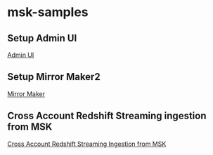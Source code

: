 # msk-samples
## Setup Admin UI
[Admin UI](./admin-ui/README.md)
## Setup Mirror Maker2
[Mirror Maker](./mirror-maker/README.md)
## Cross Account Redshift Streaming ingestion from MSK
[Cross Account Redshift Streaming Ingestion from MSK](./msk-redshift-streaming-ingestion/cross-account-ingestion/readme.md)

